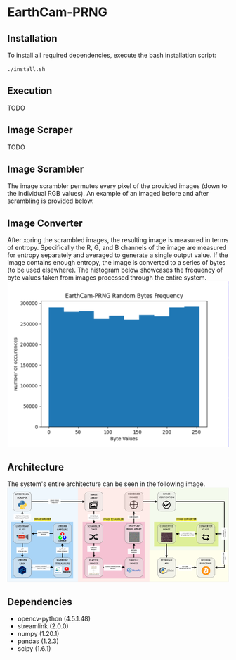 # EarthCam-PRNG
## Installation
To install all required dependencies, execute the bash installation script:

`./install.sh`

## Execution
TODO

## Image Scraper
TODO

## Image Scrambler
The image scrambler permutes every pixel of the provided images (down to the individual RGB values).
An example of an imaged before and after scrambling is provided below.

## Image Converter
After xoring the scrambled images, the resulting image is measured in terms of entropy.
Specifically the R, G, and B channels of the image are measured for entropy separately and averaged to generate a single output value.
If the image contains enough entropy, the image is converted to a series of bytes (to be used elsewhere).
The histogram below showcases the frequency of byte values taken from images processed through the entire system.
![Byte Frequency Histogram](/images/frequency_histogram.png)

## Architecture
The system's entire architecture can be seen in the following image.
![Architecture Diagram](/images/architecture_diagram.png)

## Dependencies
* opencv-python (4.5.1.48)
* streamlink (2.0.0)
* numpy (1.20.1)
* pandas (1.2.3)
* scipy (1.6.1)

